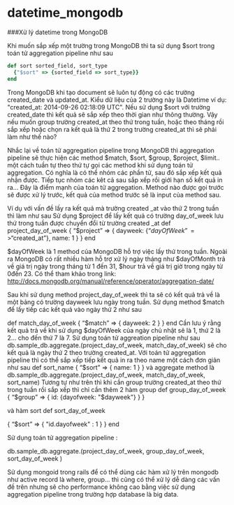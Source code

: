 datetime_mongodb
================
###Xử lý datetime trong MongoDB

Khi muốn sắp xếp một trường trong MongoDB thì ta sử dụng $sort trong toán tử aggregation pipeline như sau 
```ruby
def sort sorted_field, sort_type
  {"$sort" => {sorted_field => sort_type}}
end
```
Trong MongoDB khi tạo document sẽ luôn tự động có các trường created_date và updated_at. Kiểu dữ liệu của 2 trường này là Datetime ví dụ: "created_at: 2014-09-26 02:18:09 UTC". Nếu sử dụng $sort với trường created_date thì kết quả sẽ sắp xếp theo thời gian như thông thường. Vậy nếu muốn group trường created_at theo thứ trong tuần, hoặc theo tháng rồi sắp xếp hoặc chọn ra kết quả là thứ 2 trong trường created_at thì sẽ phải làm như thế nào?

Nhắc lại về toán tử aggregation pipeline trong MongoDB thì  aggregation pipeline sẽ thực hiện các method $match, $sort, $group, $project, $limit.. một cách tuần tự theo thứ tự gọi các method khi sử dụng toán tử aggregation. Có nghĩa là có thể nhóm các phần tử, sau đó sắp xếp kết quả nhận được. Tiếp tục nhóm các kêt cả sau sắp xếp rồi giới hạn số kết quả in ra… Đây là điểm mạnh của toán tử aggregation. Method nào được gọi trước sẽ được xử lý trước, kết quả của method trước sẽ là input của method sau.

Ví dụ với vấn đề lấy ra kết quả mà trường created _at vào thứ 2 trong tuần thì làm như sau
Sử dụng $project để lấy kết quả có trường day_of_week lưu thứ trong tuần được chuyển đổi từ trường  created _at 
def project_day_of_week
  {
    “$project” => {
      dayweek: {“$dayOfWeek” => “$created_at”},
      name: 1
    }
  }
end

$dayOfWeek là 1 method của MongoDB hỗ trợ việc lấy thứ trong tuần. Ngoài ra MongoDB có rất nhiều hàm hỗ trợ xử lý ngày tháng như $dayOfMonth trả về giá trị ngày trong tháng từ 1 đến 31, $hour trả về giá trị giờ trong ngày từ 0đến 23. Có thể tham khảo trong link:
http://docs.mongodb.org/manual/reference/operator/aggregation-date/

Sau khi sử dụng method  project_day_of_week thì ta sẽ có kết quả trả về là một bảng có trường dayweek lưu ngày trong tuần. Sử dụng method $match để lấy tiếp các kết quả vào ngày thứ 2 như sau

def match_day_of_week
 {
    “$match” => {
      dayweek: 2
    }
  }	
end
Cần lưu ý rằng kết quả trả về khi sử dụng $dayOfWeek của ngày chủ nhật sẽ là 1, thứ 2 là 2... cho đến thứ 7 là 7.
Sử dụng toán tử aggreation pipeline như sau
db.sample_db.aggregate.(project_day_of_week, match_day_of_week)
sẽ cho kết quả là ngày thứ 2 theo trường created_at. 
Với toán tử aggregation pipeline thì có thể sắp xếp tiếp kết quả in ra theo name một cách đơn giản như sau
def sort_name
 {
    “$sort” => {
      name: 1
    }
  }	
và aggregate method là 
db.sample_db.aggregate.(project_day_of_week, match_day_of_week, sort_name)
Tương tự như trên thì khi cần group trường created_at theo thứ trong tuần rồi sắp xếp thì chỉ cần thêm 2 hàm group
def group_day_of_week
 {
    “$group” => {
      id: {dayofweek: "$dayweek"}
    }
  }

và hàm sort
def sort_day_of_week
	
{
    “$sort” => {
      "id.dayofweek" : 1
    }
  }
end

Sử dụng toán tử aggregation pipeline :

db.sample_db.aggregate.(project_day_of_week, group_day_of_week, sort_day_of_week
)

 Sử dụng mongoid trong rails để có thể dùng các hàm xử lý trên mongodb như active record là where, group... thì cũng có thể xử lý dễ dàng các vấn đề trên nhưng sẽ cho performance không cao bằng việc sử dụng aggregation pipeline trong trường hợp database là big data.



